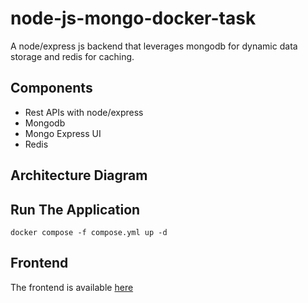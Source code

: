 # node-js-mongo-docker-task
A node/express js backend that leverages mongodb for dynamic data storage and redis for caching.

## Components
- Rest APIs with node/express
- Mongodb
- Mongo Express UI
- Redis

## Architecture Diagram 

## Run The Application
`docker compose -f compose.yml up -d`

## Frontend
The frontend is available [here](https://github.com/lartiorkorLartey/devOps-task-2)